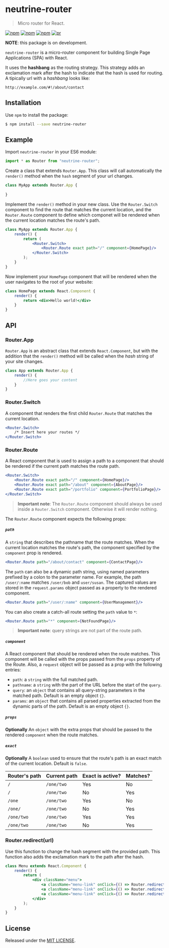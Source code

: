 # neutrine-router

> Micro router for React.

[![npm](https://img.shields.io/npm/v/neutrine-router.svg?style=flat-square)](https://www.npmjs.com/package/neutrine-router)
[![npm](https://img.shields.io/npm/dt/neutrine-router.svg?style=flat-square)](https://www.npmjs.com/package/neutrine-router)
[![npm](https://img.shields.io/npm/l/neutrine-router.svg?style=flat-square)](https://github.com/siimple/neutrine-router)
[![pr](https://img.shields.io/badge/PRs-welcome-brightgreen.svg?style=flat-square)]()

**NOTE**: this package is on development.  

`neutrine-router` is a micro-router component for building Single Page Applications (SPA) with React. 

It uses the **hashbang** as the routing strategy. This strategy adds an exclamation mark after the hash to indicate that the hash is used for routing. A tipically url with a *hashbang* looks like: 

```
http://example.com/#!/about/contact
```
 

## Installation 

Use `npm` to install the package:

```bash
$ npm install --save neutrine-router
```

## Example 

Import `neutrine-router` in your ES6 module:

```javascript
import * as Router from "neutrine-router";
```

Create a class that extends `Router.App`. This class will call automatically the `render()` method when the `hash` segment of your url changes.

```jsx
class MyApp extends Router.App {
    
}
```

Implement the `render()` method in your new class. Use the `Router.Switch` component to find the route that matches the current location, and the `Router.Route` component to define which componet will be rendered when the current location matches the route's path. 

```jsx
class MyApp extends Router.App {
    render() {
        return (
            <Router.Switch>
                <Router.Route exact path="/" component={HomePage}/>
            </Router.Switch>
        );
    }
}
``` 

Now implement your `HomePage` component that will be rendered when the user navigates to the root of your website:

```jsx
class HomePage extends React.Component {
    render() {
        return <div>Hello world!</div>
    }
}
```


## API 

### Router.App

`Router.App` is an abstract class that extends `React.Component`, but with the addition that the `render()` method will be called when the *hash* string of your site changes.

```jsx
class App extends Router.App {
    render() {
        //Here goes your content
    }
}
```

### Router.Switch

A component that renders the first child `Router.Route` that matches the current location. 

```jsx
<Router.Switch>
    /* Insert here your routes */
</Router.Switch>
```

### Router.Route

A React component that is used to assign a path to a component that should be rendered if the current path matches the route path.

```jsx
<Router.Switch>
    <Router.Route exact path="/" component={HomePage}/>
    <Router.Route exact path="/about" component={AboutPage}/>
    <Router.Route exact path="/portfolio" component={PortfolioPage}/>
</Router.Switch>
```

> **Important note**: The `Router.Route` component should always be used inside a `Router.Switch` component. Otherwise it will render nothing.

The `Router.Route` component expects the following props:

##### `path`

A `string` that describes the pathname that the route matches. When the current location matches the route's path, the component specified by the `component` prop is rendered.

```jsx
<Router.Route path="/about/contact" component={ContactPage}/>
```

The `path` can also be a dynamic path string, using named parameters prefixed by a colon to the parameter name. For example, the path `/user/:name` matches `/user/bob` and `user/susan`. The captured values are stored in the `request.params` object passed as a property to the rendered component.

```jsx
<Router.Route path="/user/:name" component={UserManagement}/>
```

You can also create a catch-all route setting the `path` value to `*`:

```jsx
<Router.Route path="*" component={NotFoundPage}/>
``` 

> **Important note**: query strings are not part of the route path.
 

##### `component`

A React component that should be rendered when the route matches. This component will be called with the props passed from the `props` property of the Route. Also, a `request` object will be passed as a prop with the following entries: 

- `path`: a `string` with the full matched path.
- `pathname`: a `string` with the part of the URL before the start of the `query`.
- `query`: an `object` that contains all query-string parameters in the matched path. Default is an empty object `{}`.
- `params`: an `object` that contains all parsed properties extracted from the dynamic parts of the path. Default is an empty object `{}`.

##### `props`

**Optionally** An `object` with the extra props that should be passed to the rendered `component` when the route matches.

##### `exact`

**Optionally** A `boolean` used to ensure that the route's path is an exact match of the current location. Default is `false`.

| Router's path | Current path | Exact is active? | Matches? |
|---------------|--------------|------------------|----------|
| `/`           | `/one/two`   | Yes              | No       |
| `/`           | `/one/two`   | No               | Yes      | 
| `/one`        | `/one/two`   | Yes              | No       |
| `/one/`       | `/one/two`   | No               | Yes      |
| `/one/two`    | `/one/two`   | Yes              | Yes      |
| `/one/two`    | `/one/two`   | No               | Yes      |


### Router.redirect(url)

Use this function to change the hash segment with the provided path. This function also adds the exclamation mark to the path after the hash.  

```jsx
class Menu extends React.Component {
    render() {
        return (
            <div className="menu">
                <a className="menu-link" onClick={() => Router.redirect("/");}>Home</a>
                <a className="menu-link" onClick={() => Router.redirect("/about");}>About</a>
                <a className="menu-link" onClick={() => Router.redirect("/portfolio");}>Portfolio</a>
            </div>
        );
    }
}
```


## License

Released under the [MIT LICENSE](./LICENSE).

